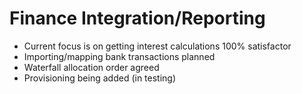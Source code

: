 # Finance Integration/Reporting

- Current focus is on getting interest calculations 100% satisfactor
- Importing/mapping bank transactions planned
- Waterfall allocation order agreed
- Provisioning being added (in testing)
